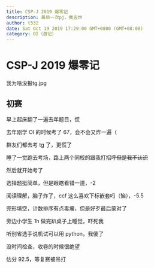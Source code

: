 ```yaml
---
title: CSP-J 2019 爆零记
description: 最后一次pj，我去世
author: t532
date: Sat Oct 19 2019 17:29:00 GMT+0800 (GMT+08:00)
category: OI（游记）
---
```


# CSP-J 2019 爆零记

我为啥没报tg.jpg

## 初赛

早上起床翻了一遍去年题目，慌

去年刚学 OI 的时候考了 67，会不会又炸一遍（

群友们都去考 tg 了，更慌了

睡了一觉跑去考场，路上两个同校的跟我打招呼~~但是我不认识~~

然后就开始考了

选择题挺简单，但是眼瞎看错一道，-2

阅读理解，脑子炸了，ccf 这么喜欢下标嵌套吗（恼），-5.5

完形填空，计数排序有点毒瘤，但是好歹最后蒙对了

旁边小学生 1h 做完趴桌子上睡觉，吓死我

听别省选手说机试可以用 python，我傻了

没时间检查，收卷的时候很绝望

估分 92.5，等复赛被吊打
